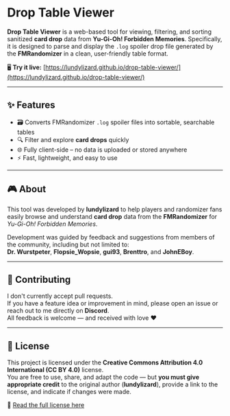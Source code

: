 # Drop Table Viewer

**Drop Table Viewer** is a web-based tool for viewing, filtering, and sorting sanitized **card drop** data from **Yu-Gi-Oh! Forbidden Memories**. Specifically, it is designed to parse and display the `.log` spoiler drop file generated by the **FMRandomizer** in a clean, user-friendly table format.

🖥️ **Try it live:** [https://lundylizard.github.io/drop-table-viewer/](https://lundylizard.github.io/drop-table-viewer/)

---

## ✨ Features

- 🗃️ Converts FMRandomizer `.log` spoiler files into sortable, searchable tables  
- 🔍 Filter and explore **card drops** quickly  
- 🌐 Fully client-side – no data is uploaded or stored anywhere  
- ⚡ Fast, lightweight, and easy to use

---

## 🎮 About

This tool was developed by **lundylizard** to help players and randomizer fans easily browse and understand **card drop** data from the **FMRandomizer** for *Yu-Gi-Oh! Forbidden Memories*.  

Development was guided by feedback and suggestions from members of the community, including but not limited to:  
**Dr. Wurstpeter**, **Flopsie_Wopsie**, **gui93**, **Brenttro**, and **JohnEBoy**.

---

## 🤝 Contributing

I don't currently accept pull requests.  
If you have a feature idea or improvement in mind, please open an issue or reach out to me directly on **Discord**.  
All feedback is welcome — and received with love ❤️

---

## 📄 License

This project is licensed under the **Creative Commons Attribution 4.0 International (CC BY 4.0)** license.  
You are free to use, share, and adapt the code — but **you must give appropriate credit** to the original author (**lundylizard**), provide a link to the license, and indicate if changes were made.

🔗 [Read the full license here](https://creativecommons.org/licenses/by/4.0/)
